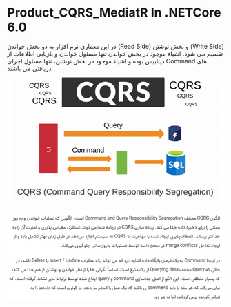 # Product_CQRS_MediatR In .NETCore 6.0
در این معماری نرم افزار به دو بخش خواندن (Read Side) و بخش نوشتن (Write Side) تقسیم می شود. اشیاء موجود در بخش خواندن تنها مسئول خواندن و بازیابی اطلاعات از دیتابیس بوده و اشیاء موجود در بخش نوشتن، تنها مسئول اجرای Command های دریافتی می باشند.
<img src=Product_CQRS_MediatR/Img/CQRS1.png/>

<img src=Product_CQRS_MediatR/Img/CQRS2.png/>
